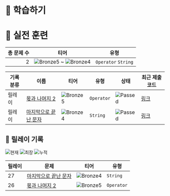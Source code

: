 # 📖 학습하기

# 🥇 실전 훈련
|총 문제 수|티어|유형|
|---:|---|---|
|2|![Bronze5][b5] ~ ![Bronze4][b4]|`Operator` `String`|

|기록분류|이름|티어|유형|상태|최근 제출 코드|
|---|---|---|---|---|---|
|릴레이|[몫과 나머지 2](https://www.codetree.ai/training-field/search/problems/quotient-remainder-2)|![Bronze5][b5]|`Operator`|![Passed][passed]|[링크](https://github.com/pinegreen83/codetree-TILs/blob/main/240930/%EB%AA%AB%EA%B3%BC%20%EB%82%98%EB%A8%B8%EC%A7%80%202/quotient-remainder-2.cpp)|
|릴레이|[마지막으로 끝난 문자](https://www.codetree.ai/training-field/search/problems/the-last-text)|![Bronze4][b4]|`String`|![Passed][passed]|[링크](https://github.com/pinegreen83/codetree-TILs/blob/main/240930/%EB%A7%88%EC%A7%80%EB%A7%89%EC%9C%BC%EB%A1%9C%20%EB%81%9D%EB%82%9C%20%EB%AC%B8%EC%9E%90/the-last-text.cpp)|


## 🏃 릴레이 기록
![현재](https://img.shields.io/badge/현재_릴레이-27-%235cb85c.svg?for-the-badge)
![최장](https://img.shields.io/badge/최장_릴레이-27-%23E34F26.svg?for-the-badge)
![누적](https://img.shields.io/badge/누적_릴레이-64-%2300599C.svg?for-the-badge)

|릴레이|문제|티어|유형|
|---|---|---|---|
|27|[마지막으로 끝난 문자](https://www.codetree.ai/training-field/search/problems/the-last-text)|![Bronze4][b4]|`String`|
|26|[몫과 나머지 2](https://www.codetree.ai/training-field/search/problems/quotient-remainder-2)|![Bronze5][b5]|`Operator`|










[b5]: https://img.shields.io/badge/Bronze_5-%235D3E31.svg
[b4]: https://img.shields.io/badge/Bronze_4-%235D3E31.svg
[b3]: https://img.shields.io/badge/Bronze_3-%235D3E31.svg
[b2]: https://img.shields.io/badge/Bronze_2-%235D3E31.svg
[b1]: https://img.shields.io/badge/Bronze_1-%235D3E31.svg
[s5]: https://img.shields.io/badge/Silver_5-%23394960.svg
[s4]: https://img.shields.io/badge/Silver_4-%23394960.svg
[s3]: https://img.shields.io/badge/Silver_3-%23394960.svg
[s2]: https://img.shields.io/badge/Silver_2-%23394960.svg
[s1]: https://img.shields.io/badge/Silver_1-%23394960.svg
[g5]: https://img.shields.io/badge/Gold_5-%23FFC433.svg
[g4]: https://img.shields.io/badge/Gold_4-%23FFC433.svg
[g3]: https://img.shields.io/badge/Gold_3-%23FFC433.svg
[g2]: https://img.shields.io/badge/Gold_2-%23FFC433.svg
[g1]: https://img.shields.io/badge/Gold_1-%23FFC433.svg
[p5]: https://img.shields.io/badge/Platinum_5-%2376DDD8.svg
[p4]: https://img.shields.io/badge/Platinum_4-%2376DDD8.svg
[p3]: https://img.shields.io/badge/Platinum_3-%2376DDD8.svg
[p2]: https://img.shields.io/badge/Platinum_2-%2376DDD8.svg
[p1]: https://img.shields.io/badge/Platinum_1-%2376DDD8.svg
[passed]: https://img.shields.io/badge/Passed-%23009D27.svg
[failed]: https://img.shields.io/badge/Failed-%23D24D57.svg
[easy]: https://img.shields.io/badge/쉬움-%235cb85c.svg?for-the-badge
[medium]: https://img.shields.io/badge/보통-%23FFC433.svg?for-the-badge
[hard]: https://img.shields.io/badge/어려움-%23D24D57.svg?for-the-badge